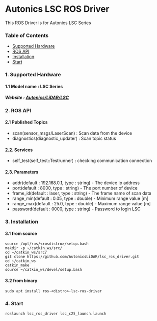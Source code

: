 # Autonics LSC ROS Driver
This ROS Driver is for Autonics LSC Series

### Table of Contents

- [Supported Hardware](#1-supported-hardware)
- [ROS API](#2-ros-api)
- [Installation](#3-installation)
- [Start](#4-start)


### 1. Supported Hardware
#### 1.1 Model name : LSC Series
#####   Website : [Autonics/LiDAR/LSC](https://www.autonics.com/series/3001018)


### 2. ROS API
#### 2.1 Published Topics
* scan(sensor_msgs/LaserScan) : Scan data from the device
* diagnostics(diagnostic_updater) : Scan topic status
#### 2.2. Services
* self_test(self_test::Testrunner) : checking communication connection
#### 2.3. Parameters
* addr(default : 192.168.0.1, type : string) - The device ip address
* port(default : 8000, type : string) - The port number of device
* frame_id(default : laser, type : string) - The frame name of scan data
* range_min(default : 0.05, type : double) - Minimum range value [m]
* range_max(default : 25.0, type : double) - Maximum range value [m]
* password(default : 0000, type : string) - Password to login LSC


### 3. Installation
####   3.1 from source
    source /opt/ros/<rosdistro>/setup.bash
    makdir -p ~/catkin_ws/src/
    cd ~/catkin_ws/src/
    git clone https://github.com/AutonicsLiDAR/lsc_ros_driver.git
    cd ~/catkin_ws
    catkin_make
    source ~/catkin_ws/devel/setup.bash
    
####   3.2 from binary
    sudo apt install ros-<distro>-lsc-ros-driver


### 4. Start
    roslaunch lsc_ros_driver lsc_c25_launch.launch
